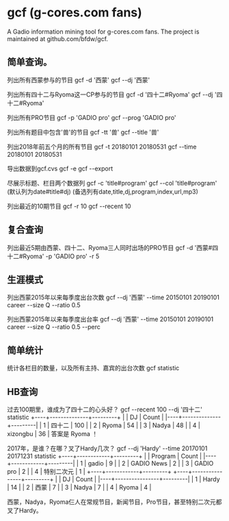 # gcf (g-cores.com fans)
A Gadio information mining tool for g-cores.com fans.
The project is maintained at github.com/bfdw/gcf.

## 简单查询。

列出所有西蒙参与的节目
gcf -d '西蒙'
gcf --dj '西蒙'

列出所有四十二与Ryoma这一CP参与的节目
gcf -d '四十二#Ryoma'
gcf --dj '四十二#Ryoma'

列出所有PRO节目
gcf -p 'GADIO pro'
gcf --prog 'GADIO pro'

列出所有题目中包含'兽'的节目
gcf -tt '兽'
gcf --title '兽'

列出2018年前五个月的所有节目
gcf -t 20180101 20180531
gcf --time 20180101 20180531

导出数据到gcf.cvs
gcf -e
gcf --export

尽展示标题、栏目两个数据列 
gcf -c 'title#program'
gcf --col 'title#program'
(默认列为date#title#dj)
(备选列有date,title,dj,program,index,url,mp3)

列出最近的10期节目
gcf -r 10
gcf --recent 10

## 复合查询

列出最近5期由西蒙、四十二、Ryoma三人同时出场的PRO节目
gcf -d '西蒙#四十二#Ryoma' -p 'GADIO pro' -r 5

## 生涯模式

列出西蒙2015年以来每季度出台次数
gcf --dj '西蒙' --time 20150101 20190101 career --size Q --ratio 0.5

列出西蒙2015年以来每季度出台率
gcf --dj '西蒙' --time 20150101 20190101 career --size Q --ratio 0.5 --perc

## 简单统计

统计各栏目的数量，以及所有主持、嘉宾的出台次数
gcf statistic

## HB查询

过去100期里，谁成为了四十二的心头好？
gcf --recent 100 --dj '四十二' statistic
+----+--------------+---------+
|    | DJ           |   Count |
|----+--------------+---------|
|  1 | 四十二        |     100 |
|  2 | Ryoma        |      54 |
|  3 | Nadya        |      48 |
|  4 | xizongbu     |      36 |
答案是 Ryoma ！

2017年，是谁？在哪？叉了Hardy几次？
gcf --dj 'Hardy' --time 20170101 20171231 statistic
+----+------------+---------+
|    | Program    |   Count |
|----+------------+---------|
|  1 | gadio      |       9 |
|  2 | GADIO News |       2 |
|  3 | GADIO pro  |       2 |
|  4 | 特别二次元  |       1 |
+----+------------+---------+
+----+----------------+---------+
|    | DJ             |   Count |
|----+----------------+---------|
|  1 | Hardy          |      14 |
|  2 | 西蒙            |       7 |
|  3 | Nadya          |       7 |
|  4 | Ryoma          |       4 |

西蒙，Nadya，Ryoma仨人在常规节目，新闻节目，Pro节目，甚至特别二次元都叉了Hardy。
